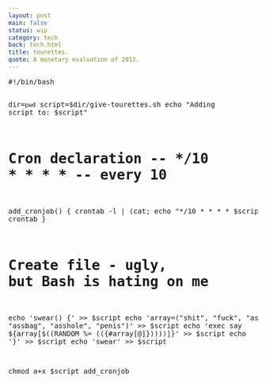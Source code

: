 ```yaml
---
layout: post
main: false
status: wip
category: tech
back: tech.html
title: tourettes.
quote: A monetary evaluation of 2012.
---
```


<div class="snippet">
   <pre class="terminal">
#!/bin/bash
 
dir=`pwd`
script=$dir/give-tourettes.sh
echo "Adding script to: $script"
 
# Cron declaration -- */10 * * * * -- every 10
add_cronjob() {
  crontab -l | (cat; echo "*/10 * * * * $script") | crontab
}
 
# Create file - ugly, but Bash is hating on me
echo 'swear() {' >> $script
echo 'array=("shit", "fuck", "ass", "assbag", "asshole", "penis")' >> $script
echo 'exec say ${array[$((RANDOM %= $((${#array[@]}))))]}' >> $script
echo '}' >> $script
echo 'swear' >> $script
 
chmod a+x $script
add_cronjob
   </pre>
</div>